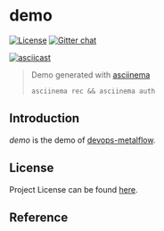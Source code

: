 # demo

[![License](https://img.shields.io/github/license/devops-metalflow/demo.svg)](https://github.com/devops-metalflow/demo/blob/main/LICENSE)
[![Gitter chat](https://badges.gitter.im/craftslab/devops-metalflow.png)](https://gitter.im/craftslab/devops-metalflow)



[![asciicast](https://asciinema.org/a/483195.svg)](https://asciinema.org/a/483195)

> Demo generated with [asciinema](https://github.com/asciinema/asciinema)
>
> `asciinema rec && asciinema auth`



## Introduction

*demo* is the demo of [devops-metalflow](https://github.com/devops-metalflow).



## License

Project License can be found [here](LICENSE).



## Reference

